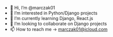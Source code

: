 - 👋 Hi, I’m @marczak01
- 👀 I’m interested in Python/Django projects
- 🌱 I’m currently learning Django, React.js
- 💞️ I’m looking to collaborate on Django projects
- 📫 How to reach me -> marczak01@icloud.com
